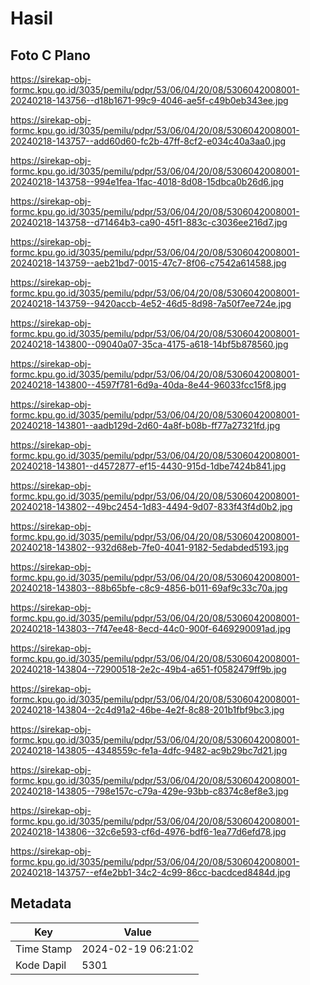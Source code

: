 # Hasil

## Foto C Plano

https://sirekap-obj-formc.kpu.go.id/3035/pemilu/pdpr/53/06/04/20/08/5306042008001-20240218-143756--d18b1671-99c9-4046-ae5f-c49b0eb343ee.jpg

https://sirekap-obj-formc.kpu.go.id/3035/pemilu/pdpr/53/06/04/20/08/5306042008001-20240218-143757--add60d60-fc2b-47ff-8cf2-e034c40a3aa0.jpg

https://sirekap-obj-formc.kpu.go.id/3035/pemilu/pdpr/53/06/04/20/08/5306042008001-20240218-143758--994e1fea-1fac-4018-8d08-15dbca0b26d6.jpg

https://sirekap-obj-formc.kpu.go.id/3035/pemilu/pdpr/53/06/04/20/08/5306042008001-20240218-143758--d71464b3-ca90-45f1-883c-c3036ee216d7.jpg

https://sirekap-obj-formc.kpu.go.id/3035/pemilu/pdpr/53/06/04/20/08/5306042008001-20240218-143759--aeb21bd7-0015-47c7-8f06-c7542a614588.jpg

https://sirekap-obj-formc.kpu.go.id/3035/pemilu/pdpr/53/06/04/20/08/5306042008001-20240218-143759--9420accb-4e52-46d5-8d98-7a50f7ee724e.jpg

https://sirekap-obj-formc.kpu.go.id/3035/pemilu/pdpr/53/06/04/20/08/5306042008001-20240218-143800--09040a07-35ca-4175-a618-14bf5b878560.jpg

https://sirekap-obj-formc.kpu.go.id/3035/pemilu/pdpr/53/06/04/20/08/5306042008001-20240218-143800--4597f781-6d9a-40da-8e44-96033fcc15f8.jpg

https://sirekap-obj-formc.kpu.go.id/3035/pemilu/pdpr/53/06/04/20/08/5306042008001-20240218-143801--aadb129d-2d60-4a8f-b08b-ff77a27321fd.jpg

https://sirekap-obj-formc.kpu.go.id/3035/pemilu/pdpr/53/06/04/20/08/5306042008001-20240218-143801--d4572877-ef15-4430-915d-1dbe7424b841.jpg

https://sirekap-obj-formc.kpu.go.id/3035/pemilu/pdpr/53/06/04/20/08/5306042008001-20240218-143802--49bc2454-1d83-4494-9d07-833f43f4d0b2.jpg

https://sirekap-obj-formc.kpu.go.id/3035/pemilu/pdpr/53/06/04/20/08/5306042008001-20240218-143802--932d68eb-7fe0-4041-9182-5edabded5193.jpg

https://sirekap-obj-formc.kpu.go.id/3035/pemilu/pdpr/53/06/04/20/08/5306042008001-20240218-143803--88b65bfe-c8c9-4856-b011-69af9c33c70a.jpg

https://sirekap-obj-formc.kpu.go.id/3035/pemilu/pdpr/53/06/04/20/08/5306042008001-20240218-143803--7f47ee48-8ecd-44c0-900f-6469290091ad.jpg

https://sirekap-obj-formc.kpu.go.id/3035/pemilu/pdpr/53/06/04/20/08/5306042008001-20240218-143804--72900518-2e2c-49b4-a651-f0582479ff9b.jpg

https://sirekap-obj-formc.kpu.go.id/3035/pemilu/pdpr/53/06/04/20/08/5306042008001-20240218-143804--2c4d91a2-46be-4e2f-8c88-201b1fbf9bc3.jpg

https://sirekap-obj-formc.kpu.go.id/3035/pemilu/pdpr/53/06/04/20/08/5306042008001-20240218-143805--4348559c-fe1a-4dfc-9482-ac9b29bc7d21.jpg

https://sirekap-obj-formc.kpu.go.id/3035/pemilu/pdpr/53/06/04/20/08/5306042008001-20240218-143805--798e157c-c79a-429e-93bb-c8374c8ef8e3.jpg

https://sirekap-obj-formc.kpu.go.id/3035/pemilu/pdpr/53/06/04/20/08/5306042008001-20240218-143806--32c6e593-cf6d-4976-bdf6-1ea77d6efd78.jpg

https://sirekap-obj-formc.kpu.go.id/3035/pemilu/pdpr/53/06/04/20/08/5306042008001-20240218-143757--ef4e2bb1-34c2-4c99-86cc-bacdced8484d.jpg


## Metadata

| Key        | Value               |
| ---------- | ------------------- |
| Time Stamp | 2024-02-19 06:21:02 |
| Kode Dapil | 5301                |



